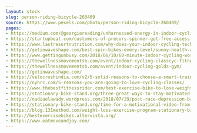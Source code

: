 ```yaml
---
layout: stock
slug: person-riding-bicycle-260409
source: https://www.pexels.com/photo/person-riding-bicycle-260409/
pages:
- https://medium.com/@georgiereading/unharnessed-energy-in-indoor-cycling-studios-and-gyms-5ec40bfaf4cd
- https://startupbeat.com/customers-of-precors-spinner-get-free-access-to-indoor-cycling-classes-thanks-to-cyclecast-and-precor-partnership/31822/
- https://www.lastresortnutrition.com/why-does-your-indoor-cycling-technique-matter/
- https://getinwaveshape.com/best-spin-bikes-every-level/sunny-health-and-fitness-pro-indoor-cycling-bike-review/
- https://www.gettingunbusy.com/2018/06/10/60-minute-indoor-cycling-workout-70s-rock/
- https://thewellnessmovementsb.com/event/indoor-cycling-classcyc-fitness-cycling-studio/
- https://thewellnessmovementsb.com/event/indoor-cycling-golds-gym/
- https://getinwaveshape.com/
- https://velocrushindia.com/v2/5-solid-reasons-to-choose-a-smart-trainer-over-a-basic-indoor-trainer/
- https://nyhrc.com/5-reasons-you-are-going-to-love-cycling-classes/
- https://www.thebestfitnessrider.com/best-exercise-bike-to-lose-weight/elliptical-trainers/
- https://stationary-bike-stand.org/three-great-ways-to-stay-motivated-for-those-winter-training-sessions/
- https://nadiaelawady.wordpress.com/2018/07/29/post-race-depression-breaking-the-cycle/
- https://stationary-bike-stand.org/time-for-a-motivational-video-from-the-boys-at-strava/
- https://blog.131method.com/weight-loss-exercise-program-stationary-bike/
- http://bestexercisebikes.altervista.org/
- https://www.eatmoveandjoy.com/
---
```

